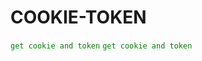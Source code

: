# COOKIE-TOKEN
<code Style="color : green">get cookie and token</code>
<code style="color : green">get cookie and token</code>
